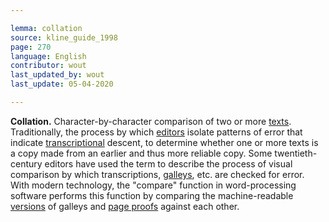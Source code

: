 ```yaml
---

lemma: collation
source: kline_guide_1998
page: 270
language: English
contributor: wout
last_updated_by: wout
last_update: 05-04-2020

---
```


**Collation.** Character-by-character comparison of two or more [texts](text.html). Traditionally, the process by which [editors](editorScholarly.html) isolate patterns of error that indicate [transcriptional](transcription.html) descent, to determine whether one or more texts is a copy made from an earlier and thus more reliable copy. Some twentieth-century editors have used the term to describe the process of visual comparison by which transcriptions, [galleys](proofsGalley.html), etc. are checked for error. With modern technology, the "compare" function in word-processing software performs this function by comparing the machine-readable [versions](version.html) of galleys and [page proofs](proofsPage.html) against each other.
